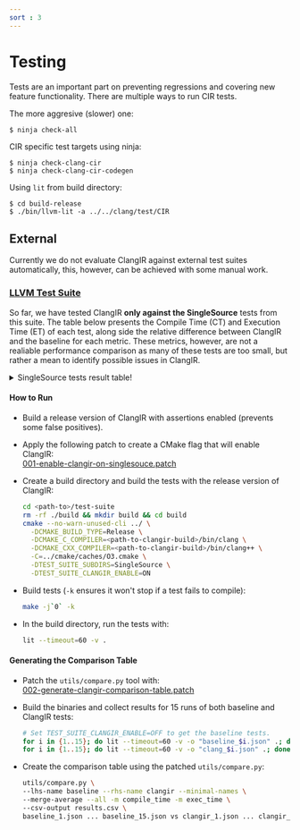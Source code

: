 ```yaml
---
sort : 3
---
```


# Testing

Tests are an important part on preventing regressions and covering new feature
functionality. There are multiple ways to run CIR tests.

The more aggresive (slower) one:
```
$ ninja check-all
```

CIR specific test targets using ninja:
```
$ ninja check-clang-cir
$ ninja check-clang-cir-codegen
```

Using `lit` from build directory:

```
$ cd build-release
$ ./bin/llvm-lit -a ../../clang/test/CIR
```

## External

Currently we do not evaluate ClangIR against external test suites automatically, this, however, can be achieved with some manual work.

### [LLVM Test Suite](https://github.com/llvm/llvm-test-suite)

So far, we have tested ClangIR **only against the SingleSource** tests from this suite. The table below presents the Compile Time (CT) and Execution Time (ET) of each test, along side the relative difference between ClangIR and the baseline for each metric. These metrics, however, are not a realiable performance comparison as many of these tests are too small, but rather a mean to identify possible issues in ClangIR.

<details>
<summary> SingleSource tests result table! </summary>

| Program | status | Base CT | ClangIR CT | Diff CT (%)  | Base ET | ClangIR ET | Diff ET (%) |
|---------|--------|--------------|--------------|--------------|-----------|-----------|-----------|
{% for row in site.data.clangir-singlesource-test-suite %}| {{ row.Program }} | {{ row.status }} | {{ row.compile_time_base | round: 3 }} | {{ row.compile_time_clangir | round: 3 }} | {{ row.compile_time_diff | times: 100 | round: 1 }} | {{ row.exec_time_base | round: 3 }} | {{ row.exec_time_clangir | round: 3 }} | {{row.exec_time_diff | times: 100 | round: 1 }} |
{% endfor %}

</details>

#### How to Run

* Build a release version of ClangIR with assertions enabled (prevents some false positives).
* Apply the following patch to create a CMake flag that will enable ClangIR: \
  [001-enable-clangir-on-singlesouce.patch](../Files/001-enable-clangir-on-singlesouce.patch)

* Create a build directory and build the tests with the release version of ClangIR:
  ```bash
  cd <path-to>/test-suite
  rm -rf ./build && mkdir build && cd build
  cmake --no-warn-unused-cli ../ \
    -DCMAKE_BUILD_TYPE=Release \
    -DCMAKE_C_COMPILER=<path-to-clangir-build>/bin/clang \
    -DCMAKE_CXX_COMPILER=<path-to-clangir-build>/bin/clang++ \
    -C=../cmake/caches/O3.cmake \
    -DTEST_SUITE_SUBDIRS=SingleSource \
    -DTEST_SUITE_CLANGIR_ENABLE=ON
  ```

* Build tests (`-k` ensures it won't stop if a test fails to compile):
  ```bash
  make -j`0` -k
  ```

* In the build directory, run the tests with:
  ```bash
  lit --timeout=60 -v .
  ```

#### Generating the Comparison Table

* Patch the `utils/compare.py` tool with:\
[002-generate-clangir-comparison-table.patch](../Files/002-generate-clangir-comparison-table.patch)

* Build the binaries and collect results for 15 runs of both baseline and ClangIR tests:
    ```bash
    # Set TEST_SUITE_CLANGIR_ENABLE=OFF to get the baseline tests.
    for i in {1..15}; do lit --timeout=60 -v -o "baseline_$i.json" .; done;
    for i in {1..15}; do lit --timeout=60 -v -o "clang_$i.json" .; done;
    ```

* Create the comparison table using the patched `utils/compare.py`:
  ```bash
  utils/compare.py \
  --lhs-name baseline --rhs-name clangir --minimal-names \
  --merge-average --all -m compile_time -m exec_time \
  --csv-output results.csv \
  baseline_1.json ... baseline_15.json vs clangir_1.json ... clangir_15.json
  ```
